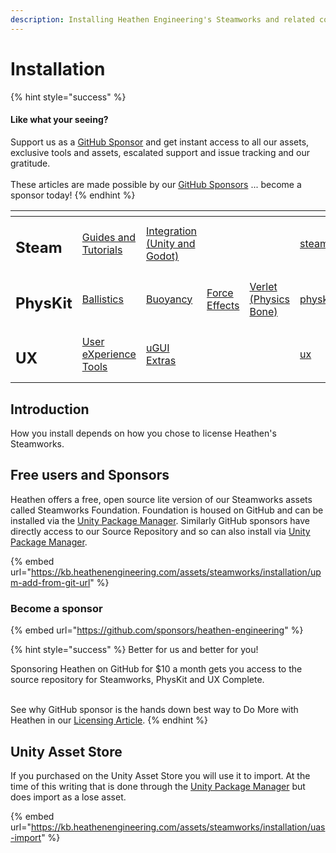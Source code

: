 ```yaml
---
description: Installing Heathen Engineering's Steamworks and related componenets.
---
```


# Installation

{% hint style="success" %}
#### Like what your seeing?

Support us as a [GitHub Sponsor](../../../../) and get instant access to all our assets, exclusive tools and assets, escalated support and issue tracking and our gratitude.\
\
These articles are made possible by our [GitHub Sponsors](../../../../) ... become a sponsor today!
{% endhint %}

<table data-view="cards"><thead><tr><th></th><th></th><th></th><th></th><th></th><th data-hidden data-card-target data-type="content-ref"></th><th data-hidden data-card-cover data-type="files"></th></tr></thead><tbody><tr><td><h2>Steam</h2></td><td><a href="../../../../company/concepts/steam/">Guides and Tutorials</a></td><td><a href="../../">Integration (Unity and Godot)</a></td><td></td><td></td><td><a href="../../../../company/concepts/steam/">steam</a></td><td><a href="../../../../.gitbook/assets/Steamworks Card.png">Steamworks Card.png</a></td></tr><tr><td><h2>PhysKit</h2></td><td><a href="../../../physkit/learning/sample-scenes/1-ballistic-basics.md">Ballistics</a></td><td><a href="../../../physkit/learning/sample-scenes/1-buoyancy-example.md">Buoyancy</a></td><td><a href="../../../physkit/learning/sample-scenes/1-force-effect-fields.md">Force Effects</a></td><td><a href="../../../physkit/learning/sample-scenes/2-verlet-spring-skinned-mesh.md">Verlet (Physics Bone)</a></td><td><a href="../../../physkit/">physkit</a></td><td><a href="../../../../.gitbook/assets/PhysKit Card.png">PhysKit Card.png</a></td></tr><tr><td><h2>UX</h2></td><td><a href="../../../ux/learning/core-concepts/">User eXperience Tools</a></td><td><a href="../../../ux/learning/ugui-extras/">uGUI Extras</a></td><td></td><td></td><td><a href="../../../ux/">ux</a></td><td><a href="../../../../.gitbook/assets/Splash Screen (1).png">Splash Screen (1).png</a></td></tr></tbody></table>

## Introduction

How you install depends on how you chose to license Heathen's Steamworks.&#x20;

## Free users and Sponsors

Heathen offers a free, open source lite version of our Steamworks assets called Steamworks Foundation. Foundation is housed on GitHub and can be installed via the [Unity Package Manager](upm-add-from-git-url.md). Similarly GitHub sponsors have directly access to our Source Repository and so can also install via [Unity Package Manager](upm-add-from-git-url.md).&#x20;

{% embed url="https://kb.heathenengineering.com/assets/steamworks/installation/upm-add-from-git-url" %}

### Become a sponsor

{% embed url="https://github.com/sponsors/heathen-engineering" %}

{% hint style="success" %}
Better for us and better for you!

Sponsoring Heathen on GitHub for $10 a month gets you access to the source repository for Steamworks, PhysKit and UX Complete.

\
See why GitHub sponsor is the hands down best way to Do More with Heathen in our [Licensing Article](../../../../company/become-a-sponsor/licensing.md).
{% endhint %}

## Unity Asset Store

If you purchased on the Unity Asset Store you will use it to import. At the time of this writing that is done through the [Unity Package Manager](uas-import.md) but does import as a lose asset.

{% embed url="https://kb.heathenengineering.com/assets/steamworks/installation/uas-import" %}
